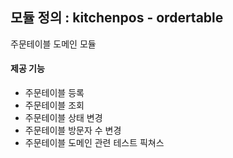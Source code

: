 ## 모듈 정의 : kitchenpos - ordertable
주문테이블 도메인 모듈

#### 제공 기능
- 주문테이블 등록
- 주문테이블 조회
- 주문테이블 상태 변경
- 주문테이블 방문자 수 변경
- 주문테이블 도메인 관련 테스트 픽쳐스
